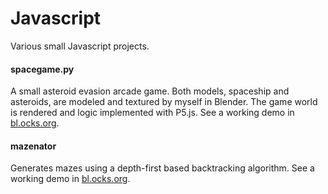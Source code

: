Javascript
=======

Various small Javascript projects.

#### spacegame.py
A small asteroid evasion arcade game. Both models, spaceship and asteroids, are modeled and textured by myself in Blender. The game world is rendered and logic implemented with P5.js. See a working demo in [bl.ocks.org](https://bl.ocks.org/pkronstrom/095cd4ab1c3a4a51c84982fd2bc650ee).

#### mazenator
Generates mazes using a depth-first based backtracking algorithm. See a working demo in [bl.ocks.org](https://bl.ocks.org/pkronstrom/308feae52c47818cf94493c330de8ebd).